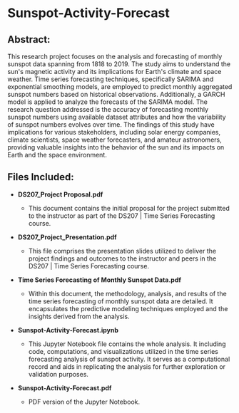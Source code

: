 # Sunspot-Activity-Forecast

## Abstract:

This research project focuses on the analysis and forecasting of monthly sunspot data spanning from 1818 to 2019. The study aims to understand the sun's magnetic activity and its implications for Earth's climate and space weather. Time series forecasting techniques, specifically SARIMA and exponential smoothing models, are employed to predict monthly aggregated sunspot numbers based on historical observations. Additionally, a GARCH model is applied to analyze the forecasts of the SARIMA model. The research question addressed is the accuracy of forecasting monthly sunspot numbers using available dataset attributes and how the variability of sunspot numbers evolves over time. The findings of this study have implications for various stakeholders, including solar energy companies, climate scientists, space weather forecasters, and amateur astronomers, providing valuable insights into the behavior of the sun and its impacts on Earth and the space environment.


## Files Included:

- **DS207_Project Proposal.pdf**
  - This document contains the initial proposal for the project submitted to the instructor as part of the DS207 | Time Series Forecasting course.
  
- **DS207_Project_Presentation.pdf**
  - This file comprises the presentation slides utilized to deliver the project findings and outcomes to the instructor and peers in the DS207 | Time Series Forecasting course.

- **Time Series Forecasting of Monthly Sunspot Data.pdf**
  - Within this document, the methodology, analysis, and results of the time series forecasting of monthly sunspot data are detailed. It encapsulates the predictive modeling techniques employed and the insights derived from the analysis.

- **Sunspot-Activity-Forecast.ipynb**
  - This Jupyter Notebook file contains the whole analysis. It including code, computations, and visualizations utilized in the time series forecasting analysis of sunspot activity. It serves as a computational record and aids in replicating the analysis for further exploration or validation purposes.

 - **Sunspot-Activity-Forecast.pdf**
   - PDF version of the Jupyter Notebook.
